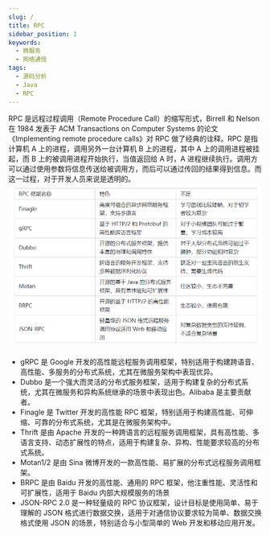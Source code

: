 ```yaml
---
slug: /
title: RPC
sidebar_position: 1
keywords:
  - 微服务
  - 网络通信
tags:
  - 源码分析
  - Java
  - RPC
---
```

RPC 是远程过程调用（Remote Procedure Call）的缩写形式，Birrell 和 Nelson 在 1984 发表于 ACM Transactions on Computer Systems 的论文《Implementing remote procedure calls》对 RPC 做了经典的诠释。RPC 是指计算机 A 上的进程，调用另外一台计算机 B 上的进程，其中 A 上的调用进程被挂起，而 B 上的被调用进程开始执行，当值返回给 A 时，A 进程继续执行。调用方可以通过使用参数将信息传送给被调用方，而后可以通过传回的结果得到信息。而这一过程，对于开发人员来说是透明的。
![Alt text](image.png)

- gRPC 是 Google 开发的高性能远程服务调用框架，特别适用于构建跨语音、高性能、多服务的分布式系统，尤其在微服务架构中表现优异。
- Dubbo 是一个强大而灵活的分布式服务框架，适用于构建复杂的分布式系统，尤其在微服务和异构系统继承的场景中表现出色。Alibaba 是主要贡献者。
- Finagle 是 Twitter 开发的高性能 RPC 框架，特别适用于构建高性能、可伸缩、可靠的分布式系统，尤其是在微服务架构中。
- Thrift 是由 Apache 开发的一种跨语言的远程服务调用框架，具有高性能、多语言支持、动态扩展性的特点，适用于构建复杂、异构、性能要求较高的分布式系统。
 - Motan1/2 是由 Sina 微博开发的一款高性能、易扩展的分布式远程服务调用框架。
- BRPC 是由 Baidu 开发的高性能、通用的 RPC 框架，他注重性能、灵活性和可扩展性，适用于 Baidu 内部大规模服务的场景
- JSON-RPC 2.0 是一种轻量级的 RPC 协议框架，设计目标是使用简单、易于理解的 JSON 格式进行数据交换，适用于对通信协议要求较为简单、数据交换格式使用 JSON 的场景，特别适合与小型简单的 Web 开发和移动应用开发。


